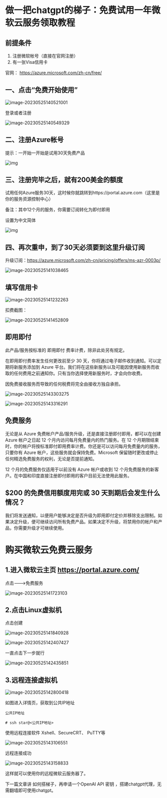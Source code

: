 # 做一把chatgpt的梯子：免费试用一年微软云服务领取教程



## 前提条件

1. 注册微软帐号（直接在官网注册）
2. 有一张Visa信用卡

官网： https://azure.microsoft.com/zh-cn/free/

## 一、点击“免费开始使用”



![image-20230525140521001](https://imgoss.xgss.net/picgo/image-20230525140521001.png?aliyun)

登录或者注册

![image-20230525140549329](https://imgoss.xgss.net/picgo/image-20230525140549329.png?aliyun)

## 二、注册Azure帐号

提示：一开始一开始是试用30天免费产品

![img](https://imgoss.xgss.net/picgo/20190917111913512.png?aliyun)



## 三、注册完毕之后，就有200美金的额度

试用任何Azure服务30天，这时候你就跳转到https://portal.azure.com（这里是你的服务资源控制中心）

备注：其中12个月的服务，你需要订阅转化为即付即用

设置为中文简体

![img](https://imgoss.xgss.net/picgo/20190917112718710.png?aliyun)



## 四、再次重申，到了30天必须要到这里升级订阅

升级订阅：https://azure.microsoft.com/zh-cn/pricing/offers/ms-azr-0003p/

![image-20230525141038465](https://imgoss.xgss.net/picgo/image-20230525141038465.png?aliyun)



## 填写信用卡

![image-20230525141232263](https://imgoss.xgss.net/picgo/image-20230525141232263.png?aliyun)

扣费截图：

![image-20230525141452809](https://imgoss.xgss.net/picgo/image-20230525141452809.png?aliyun)

## 即用即付

此产品/服务按标准的 即用即付 费率计费，除非此处另有规定。

在即用即付费率发生任何更改前至少 30 天，你将通过电子邮件收到通知。可以定期将新服务添加到 Azure 平台。我们将在这些新服务以及可能因使用新服务而收取的任何费用之前通知你。只有当你选择使用新服务时，才会向你收费。

因免费接收服务而导致的任何税费将完全由接收方独自承担。

![image-20230525143303275](https://imgoss.xgss.net/picgo/image-20230525143303275.png?aliyun)

![image-20230525143316291](https://imgoss.xgss.net/picgo/image-20230525143316291.png?aliyun)

## 免费服务

无论是从 Azure 免费帐户产品/服务升级，还是直接注册即付即用，都可以在创建 Azure 帐户之日起 12 个月内访问每月免费量内的热门服务。在 12 个月期限结束时，你的帐户将按标准即付即用费率计费。你还是可以访问每月免费量内的服务，只要你有 Azure 帐户，这些服务就会保持免费。Microsoft 保留随时更改或停止任何精选免费服务的权利，无论是否提前通知。

12 个月的免费服务仅适用于以前没有 Azure 帐户或收到 12 个月免费服务的新客户。在中国和印度直接注册即付即用的客户目前无法使用此服务。

## $200 的免费信用额度用完或 30 天到期后会发生什么情况？

我们将发送通知，以便用户能够决定是否升级为即用即付定价并移除支出限制。如果决定升级，便可继续访问所有免费产品。如果决定不升级，将禁用你的帐户和产品，你需要升级才可继续使用。

# 购买微软云免费云服务

## 1.进入微软云主页 https://portal.azure.com/  

点击--->免费服务

![image-20230525141723103](https://imgoss.xgss.net/picgo/image-20230525141723103.png?aliyun)



## 2.点击Linux虚拟机

点击创建

![image-20230525141840928](H:/typora_images/image-20230525141840928.png)



![image-20230525142407427](https://imgoss.xgss.net/picgo/image-20230525142407427.png?aliyun)

一直点击下一步就行

![image-20230525142435851](https://imgoss.xgss.net/picgo/image-20230525142435851.png?aliyun)



## 3.远程连接虚拟机

![image-20230525142800418](https://imgoss.xgss.net/picgo/image-20230525142800418.png?aliyun)



如图进入详情页，获取到公共IP地址

```
公共IP地址

# ssh star@<公共IP地址>
```

使用远程连接软件  Xshell、SecureCRT、 PuTTY等

![image-20230525143106551](https://imgoss.xgss.net/picgo/image-20230525143106551.png?aliyun)



远程连接成功

![image-20230525143158833](https://imgoss.xgss.net/picgo/image-20230525143158833.png?aliyun)

这样就可以使用你的远程微软云服务器了。

下一篇文章讲 如何搭梯子，再申请一个OpenAI API 密钥 ，搭建chatgpt代理，无需翻墙即可使用chatgpt。



